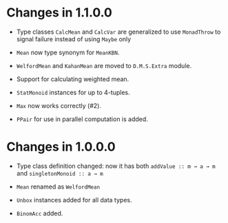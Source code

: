 # Changes in 1.1.0.0

- Type classes `CalcMean` and `CalcVar` are generalized to use `MonadThrow` to
  signal failure instead of using `Maybe` only

- `Mean` now type synonym for `MeanKBN`.

- `WelfordMean` and `KahanMean` are moved to `D.M.S.Extra` module.

- Support for calculating weighted mean.

- `StatMonoid` instances for up to 4-tuples.

- `Max` now works correctly (#2).

- `PPair` for use in parallel computation is added.


# Changes in 1.0.0.0

- Type class definition changed: now it has both `addValue :: m → a → m` and
  `singletonMonoid :: a → m`

- `Mean` renamed as `WelfordMean`

- `Unbox` instances added for all data types.

- `BinomAcc` added.
